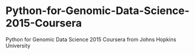 # Python-for-Genomic-Data-Science-2015-Coursera
Python for Genomic Data Science 2015 Coursera from Johns Hopkins University
